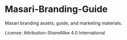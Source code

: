 # Masari-Branding-Guide
Masari branding assets, guide, and marketing materials.

License: Attribution-ShareAlike 4.0 International
